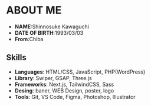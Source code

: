 # ABOUT ME

- **NAME**:Shinnosuke Kawaguchi
- **DATE OF BIRTH**:1993/03/03
- **From**:Chiba

## Skills
- **Languages**: HTML/CSS, JavaScript, PHP(WordPress)
- **Library**: Swiper, GSAP, Three.js
- **Frameworks**: Next.js, TailwindCSS, Sass
- **Desing**: baner, WEB Design, poster, logo
- **Tools**: Git, VS Code, Figma, Photoshop, Illustrator


<!--
**shin-coder/shin-coder** is a ✨ _special_ ✨ repository because its `README.md` (this file) appears on your GitHub profile.

Here are some ideas to get you started:

- 🔭 I’m currently working on ...
- 🌱 I’m currently learning ...
- 👯 I’m looking to collaborate on ...
- 🤔 I’m looking for help with ...
- 💬 Ask me about ...
- 📫 How to reach me: ...
- 😄 Pronouns: ...
- ⚡ Fun fact: ...
-->
